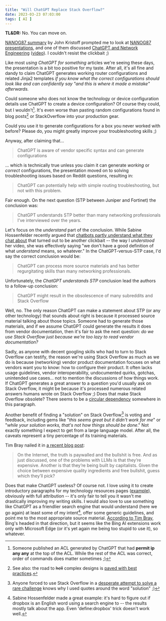 ```yaml
---
title: "Will ChatGPT Replace Stack Overflow?"
date: 2023-03-23 07:03:00
tags: [ AI ]
---
```

**TL&DR:** No. You can move on.

[NANOG87 summary](https://dataplane.org/jtk/blog/2023/02/nanog87/) by John Kristoff prompted me to look at [NANOG87 presentations](https://www.nanog.org/events/nanog-87/agenda/), and one of them discussed [ChatGPT and Network Engineering](https://storage.googleapis.com/site-media-prod/meetings/NANOG87/4699/20230214_Starr_Chatgpt_And_Networking_v1.pdf) ([video](https://youtu.be/stzPJspkUUs)). I couldn't resist the clickbait ;)

Like most _using ChatGPT for something_ articles we're seeing these days, the presentation is a bit too positive for my taste. After all, it's all fine and dandy to claim ChatGPT generates working router configurations and related Jinja2 templates *if you know what the correct configurations should look like and can confidently say "and this is where it made a mistake" afterwards.*
<!--more-->
Could someone who does not know the technology or device configuration details use ChatGPT to create a device configuration? Of course they could, but I wouldn't[^ACL]. It's even worse than pasting random configurations found in blog posts[^RC] or StackOverflow into your production gear.

[^RC]: See also: the road to ~~hell~~ complex designs is [paved with best practices](https://blog.ipspace.net/2011/08/road-to-complex-designs-is-paved-with.html).

Could you use it to generate configurations for a box you never worked with before? Please do, you might greatly improve your troubleshooting skills ;)

[^ACL]: Someone published an ACL generated by ChatGPT that had **permit ip any any** at the top of the ACL. While the rest of the ACL was correct, order of commands does matter sometimes ;)

Anyway, after claiming that...

> ChatGPT is aware of vendor specific syntax and can generate configurations

... which is technically true unless you claim it can generate _working_ or _correct_ configurations, the presentation moved on to solving troubleshooting issues based on Reddit questions, resulting in:

> ChatGPT can potentially help with simple routing troubleshooting, but not with this problem.

Fair enough. On the next question (STP between Juniper and Fortinet) the conclusion was:

> ChatGPT understands STP better than many networking professionals I’ve interviewed over the years.

Let's focus on the _understand_ part of the conclusion. While Sabine Hossenfelder recently argued that [chatbots partly understand what they chat about](https://backreaction.blogspot.com/2023/03/i-believe-chatbots-partly-understand.html) that turned out to be another clickbait -- the way I _understood_ her video, she was effectively saying "we don't have a good definition of what _understand_ means, so whatever." In the ChatGPT-versus-STP case, I'd say the correct conclusion would be:

> ChatGPT can process more source materials and has better regurgitating skills than many networking professionals.

Unfortunately, the _ChatGPT understands STP_ conclusion lead the authors to a follow-up conclusion:

> ChatGPT might result in the obsolescence of many subreddits and Stack Overflow

Well, no. The only reason ChatGPT can make a statement about STP (or any other technology) that sounds about right is because it processed source material talking about those topics. Someone had to generate those materials, and if we assume ChatGPT could generate the results it does from vendor documentation, then it's fair to ask the next question: _do we use Stack Overflow just because we're too lazy to read vendor documentation?_

Sadly, as anyone with decent googling skills who had to turn to Stack Overflow can testify, the reason we're using Stack Overflow as much as we do is because (networking) vendor product documentation focuses on what vendors want you to know: how to configure their product. It often lacks usage guidelines, vendor interoperability, undocumented quirks, gotchas, unintended use cases... not to mention the discussions of how things work. If ChatGPT generates a great answer to a question you'd usually ask on Stack Overflow, it might be because it's processed numerous related answers humans wrote on Stack Overflow ;) Does that make Stack Overflow obsolete? There seems to be a [circular dependency](https://blog.ipspace.net/2021/10/circular-dependencies-considered-harmful.html) somewhere in this paragraph.

Another benefit of finding a "solution" on Stack Overflow[^SO] is voting and feedback, including gems like "_this seems great but it didn't work for me_" or "_while your solution works, that's not how things should be done_." Not exactly something I expect to get from a large language model. After all, the caveats represent a tiny percentage of its training materials.

[^SO]: Anyone forced to use Stack Overflow in a [desperate attempt to solve a rare challenge](https://xkcd.com/979/) knows why I used quotes around the word "solution" ;)

Tim Bray nailed it in [a recent blog post](https://www.tbray.org/ongoing/When/202x/2023/03/14/Binging):

> On the Internet, the truth is paywalled and the bullshit is free. And as just discussed, one of the problems with LLMs is that they’re expensive. Another is that they’re being built by capitalists. Given the choice between expensive quality ingredients and free bullshit, guess which they’ll pick?

Does that make ChatGPT useless? Of course not. I love using it to create introductory paragraphs for my technology resources pages ([example](https://blog.ipspace.net/series/cicd.html)), obviously with full attribution -- it's only fair to tell you it wasn't me drastically improving my writing skills. I would also love to use something like ChatGPT as a friendlier search engine that would understand (here we go again) at least some of my intent[^DB], offer some generic guidelines, and point me to the most appropriate source material. [According to Tim Bray](https://www.tbray.org/ongoing/When/202x/2023/03/14/Binging), Bing's headed in that direction, but it seems like the Bing AI extensions work only with Microsoft Edge (or it's yet again me being too stupid to use it), so whatever.

[^DB]: Sabine Hossenfelder made a great example: it's hard to figure out if dropbox is an English word using a search engine to  -- the results mostly talk about the app. Even 'define:dropbox' trick doesn't work well.